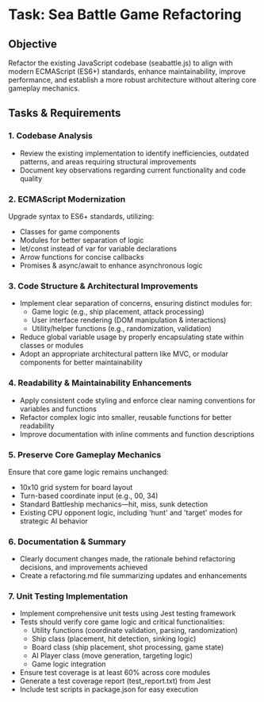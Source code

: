 # Task: Sea Battle Game Refactoring

## Objective
Refactor the existing JavaScript codebase (seabattle.js) to align with modern ECMAScript (ES6+) standards, enhance maintainability, improve performance, and establish a more robust architecture without altering core gameplay mechanics.

## Tasks & Requirements

### 1. Codebase Analysis
- Review the existing implementation to identify inefficiencies, outdated patterns, and areas requiring structural improvements
- Document key observations regarding current functionality and code quality

### 2. ECMAScript Modernization
Upgrade syntax to ES6+ standards, utilizing:
- Classes for game components
- Modules for better separation of logic
- let/const instead of var for variable declarations
- Arrow functions for concise callbacks
- Promises & async/await to enhance asynchronous logic

### 3. Code Structure & Architectural Improvements
- Implement clear separation of concerns, ensuring distinct modules for:
  - Game logic (e.g., ship placement, attack processing)
  - User interface rendering (DOM manipulation & interactions)
  - Utility/helper functions (e.g., randomization, validation)
- Reduce global variable usage by properly encapsulating state within classes or modules
- Adopt an appropriate architectural pattern like MVC, or modular components for better maintainability

### 4. Readability & Maintainability Enhancements
- Apply consistent code styling and enforce clear naming conventions for variables and functions
- Refactor complex logic into smaller, reusable functions for better readability
- Improve documentation with inline comments and function descriptions

### 5. Preserve Core Gameplay Mechanics
Ensure that core game logic remains unchanged:
- 10x10 grid system for board layout
- Turn-based coordinate input (e.g., 00, 34)
- Standard Battleship mechanics—hit, miss, sunk detection
- Existing CPU opponent logic, including 'hunt' and 'target' modes for strategic AI behavior

### 6. Documentation & Summary
- Clearly document changes made, the rationale behind refactoring decisions, and improvements achieved
- Create a refactoring.md file summarizing updates and enhancements

### 7. Unit Testing Implementation
- Implement comprehensive unit tests using Jest testing framework
- Tests should verify core game logic and critical functionalities:
  - Utility functions (coordinate validation, parsing, randomization)
  - Ship class (placement, hit detection, sinking logic)
  - Board class (ship placement, shot processing, game state)
  - AI Player class (move generation, targeting logic)
  - Game logic integration
- Ensure test coverage is at least 60% across core modules
- Generate a test coverage report (test_report.txt) from Jest
- Include test scripts in package.json for easy execution 